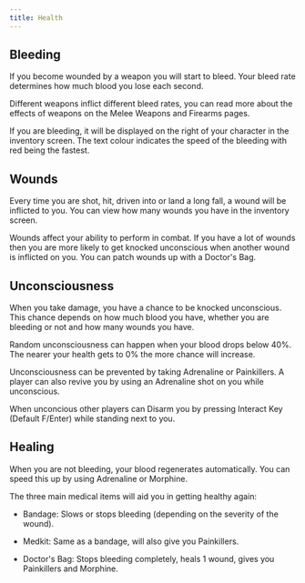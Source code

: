 ```yaml
---
title: Health
---
```


## Bleeding

If you become wounded by a weapon you will start to bleed. Your bleed rate
determines how much blood you lose each second.

Different weapons inflict different bleed rates, you can read more about the
effects of weapons on the Melee Weapons and Firearms pages.

If you are bleeding, it will be displayed on the right of your character in the
inventory screen. The text colour indicates the speed of the bleeding with red
being the fastest.

## Wounds

Every time you are shot, hit, driven into or land a long fall, a wound will be
inflicted to you. You can view how many wounds you have in the inventory screen.

Wounds affect your ability to perform in combat. If you have a lot of wounds
then you are more likely to get knocked unconscious when another wound is
inflicted on you. You can patch wounds up with a Doctor's Bag.

## Unconsciousness

When you take damage, you have a chance to be knocked unconscious. This chance
depends on how much blood you have, whether you are bleeding or not and how many
wounds you have.

Random unconsciousness can happen when your blood drops below 40%. The nearer
your health gets to 0% the more chance will increase.

Unconsciousness can be prevented by taking Adrenaline or Painkillers. A player
can also revive you by using an Adrenaline shot on you while unconscious.

When unconcious other players can Disarm you by pressing Interact Key (Default
F/Enter) while standing next to you.

## Healing

When you are not bleeding, your blood regenerates automatically. You can speed
this up by using Adrenaline or Morphine.

The three main medical items will aid you in getting healthy again:

- Bandage: Slows or stops bleeding (depending on the severity of the wound).

- Medkit: Same as a bandage, will also give you Painkillers.

- Doctor's Bag: Stops bleeding completely, heals 1 wound, gives you Painkillers
  and Morphine.
